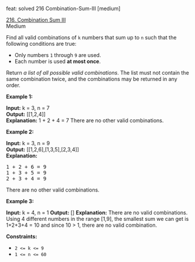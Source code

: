 feat: solved 216 Combination-Sum-III [medium]

[216. Combination Sum III](https://leetcode.com/problems/combination-sum-iii/)    
Medium

Find all valid combinations of  `k`  numbers that sum up to  `n`  such that the following conditions are true:

-   Only numbers  `1`  through  `9`  are used.
-   Each number is used  **at most once**.

Return  _a list of all possible valid combinations_. The list must not contain the same combination twice, and the combinations may be returned in any order.

**Example 1:**

**Input:** k = 3, n = 7  
**Output:** [[1,2,4]]  
**Explanation:**
1 + 2 + 4 = 7
There are no other valid combinations.

**Example 2:**

**Input:** k = 3, n = 9  
**Output:** [[1,2,6],[1,3,5],[2,3,4]]  
**Explanation:**  
<pre>1 + 2 + 6 = 9
1 + 3 + 5 = 9
2 + 3 + 4 = 9</pre>
There are no other valid combinations.

**Example 3:**

**Input:** k = 4, n = 1
**Output:** []
**Explanation:** There are no valid combinations.  
Using 4 different numbers in the range [1,9], the smallest sum we can get is 1+2+3+4 = 10 and since 10 > 1, there are no valid combination.

**Constraints:**

-   `2 <= k <= 9`
-   `1 <= n <= 60`